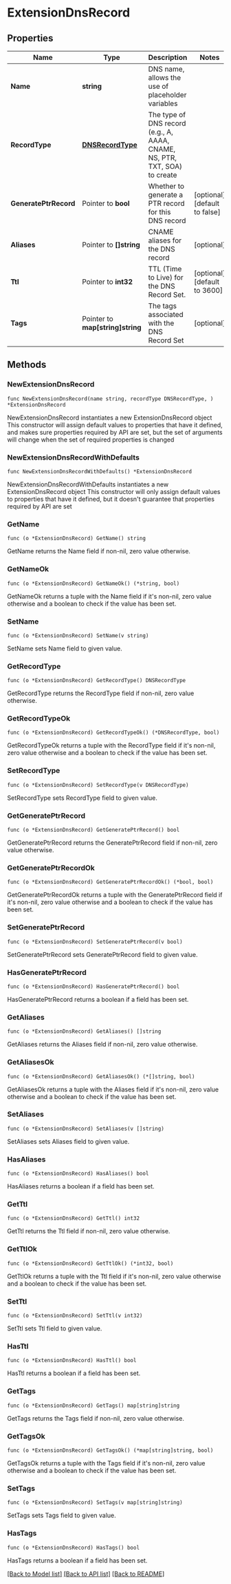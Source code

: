 # ExtensionDnsRecord

## Properties

Name | Type | Description | Notes
------------ | ------------- | ------------- | -------------
**Name** | **string** | DNS name, allows the use of placeholder variables | 
**RecordType** | [**DNSRecordType**](DNSRecordType.md) | The type of DNS record (e.g., A, AAAA, CNAME, NS, PTR, TXT, SOA) to create | 
**GeneratePtrRecord** | Pointer to **bool** | Whether to generate a PTR record for this DNS record | [optional] [default to false]
**Aliases** | Pointer to **[]string** | CNAME aliases for the DNS record | [optional] 
**Ttl** | Pointer to **int32** | TTL (Time to Live) for the DNS Record Set. | [optional] [default to 3600]
**Tags** | Pointer to **map[string]string** | The tags associated with the DNS Record Set | [optional] 

## Methods

### NewExtensionDnsRecord

`func NewExtensionDnsRecord(name string, recordType DNSRecordType, ) *ExtensionDnsRecord`

NewExtensionDnsRecord instantiates a new ExtensionDnsRecord object
This constructor will assign default values to properties that have it defined,
and makes sure properties required by API are set, but the set of arguments
will change when the set of required properties is changed

### NewExtensionDnsRecordWithDefaults

`func NewExtensionDnsRecordWithDefaults() *ExtensionDnsRecord`

NewExtensionDnsRecordWithDefaults instantiates a new ExtensionDnsRecord object
This constructor will only assign default values to properties that have it defined,
but it doesn't guarantee that properties required by API are set

### GetName

`func (o *ExtensionDnsRecord) GetName() string`

GetName returns the Name field if non-nil, zero value otherwise.

### GetNameOk

`func (o *ExtensionDnsRecord) GetNameOk() (*string, bool)`

GetNameOk returns a tuple with the Name field if it's non-nil, zero value otherwise
and a boolean to check if the value has been set.

### SetName

`func (o *ExtensionDnsRecord) SetName(v string)`

SetName sets Name field to given value.


### GetRecordType

`func (o *ExtensionDnsRecord) GetRecordType() DNSRecordType`

GetRecordType returns the RecordType field if non-nil, zero value otherwise.

### GetRecordTypeOk

`func (o *ExtensionDnsRecord) GetRecordTypeOk() (*DNSRecordType, bool)`

GetRecordTypeOk returns a tuple with the RecordType field if it's non-nil, zero value otherwise
and a boolean to check if the value has been set.

### SetRecordType

`func (o *ExtensionDnsRecord) SetRecordType(v DNSRecordType)`

SetRecordType sets RecordType field to given value.


### GetGeneratePtrRecord

`func (o *ExtensionDnsRecord) GetGeneratePtrRecord() bool`

GetGeneratePtrRecord returns the GeneratePtrRecord field if non-nil, zero value otherwise.

### GetGeneratePtrRecordOk

`func (o *ExtensionDnsRecord) GetGeneratePtrRecordOk() (*bool, bool)`

GetGeneratePtrRecordOk returns a tuple with the GeneratePtrRecord field if it's non-nil, zero value otherwise
and a boolean to check if the value has been set.

### SetGeneratePtrRecord

`func (o *ExtensionDnsRecord) SetGeneratePtrRecord(v bool)`

SetGeneratePtrRecord sets GeneratePtrRecord field to given value.

### HasGeneratePtrRecord

`func (o *ExtensionDnsRecord) HasGeneratePtrRecord() bool`

HasGeneratePtrRecord returns a boolean if a field has been set.

### GetAliases

`func (o *ExtensionDnsRecord) GetAliases() []string`

GetAliases returns the Aliases field if non-nil, zero value otherwise.

### GetAliasesOk

`func (o *ExtensionDnsRecord) GetAliasesOk() (*[]string, bool)`

GetAliasesOk returns a tuple with the Aliases field if it's non-nil, zero value otherwise
and a boolean to check if the value has been set.

### SetAliases

`func (o *ExtensionDnsRecord) SetAliases(v []string)`

SetAliases sets Aliases field to given value.

### HasAliases

`func (o *ExtensionDnsRecord) HasAliases() bool`

HasAliases returns a boolean if a field has been set.

### GetTtl

`func (o *ExtensionDnsRecord) GetTtl() int32`

GetTtl returns the Ttl field if non-nil, zero value otherwise.

### GetTtlOk

`func (o *ExtensionDnsRecord) GetTtlOk() (*int32, bool)`

GetTtlOk returns a tuple with the Ttl field if it's non-nil, zero value otherwise
and a boolean to check if the value has been set.

### SetTtl

`func (o *ExtensionDnsRecord) SetTtl(v int32)`

SetTtl sets Ttl field to given value.

### HasTtl

`func (o *ExtensionDnsRecord) HasTtl() bool`

HasTtl returns a boolean if a field has been set.

### GetTags

`func (o *ExtensionDnsRecord) GetTags() map[string]string`

GetTags returns the Tags field if non-nil, zero value otherwise.

### GetTagsOk

`func (o *ExtensionDnsRecord) GetTagsOk() (*map[string]string, bool)`

GetTagsOk returns a tuple with the Tags field if it's non-nil, zero value otherwise
and a boolean to check if the value has been set.

### SetTags

`func (o *ExtensionDnsRecord) SetTags(v map[string]string)`

SetTags sets Tags field to given value.

### HasTags

`func (o *ExtensionDnsRecord) HasTags() bool`

HasTags returns a boolean if a field has been set.


[[Back to Model list]](../README.md#documentation-for-models) [[Back to API list]](../README.md#documentation-for-api-endpoints) [[Back to README]](../README.md)


